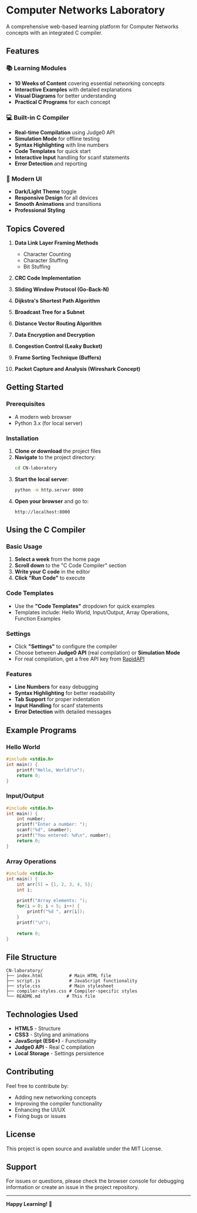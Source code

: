 # Computer Networks Laboratory

A comprehensive web-based learning platform for Computer Networks concepts with an integrated C compiler.

## Features

### 📚 **Learning Modules**
- **10 Weeks of Content** covering essential networking concepts
- **Interactive Examples** with detailed explanations
- **Visual Diagrams** for better understanding
- **Practical C Programs** for each concept

### 💻 **Built-in C Compiler**
- **Real-time Compilation** using Judge0 API
- **Simulation Mode** for offline testing
- **Syntax Highlighting** with line numbers
- **Code Templates** for quick start
- **Interactive Input** handling for scanf statements
- **Error Detection** and reporting

### 🎨 **Modern UI**
- **Dark/Light Theme** toggle
- **Responsive Design** for all devices
- **Smooth Animations** and transitions
- **Professional Styling**

## Topics Covered

1. **Data Link Layer Framing Methods**
   - Character Counting
   - Character Stuffing
   - Bit Stuffing

2. **CRC Code Implementation**
3. **Sliding Window Protocol (Go-Back-N)**
4. **Dijkstra's Shortest Path Algorithm**
5. **Broadcast Tree for a Subnet**
6. **Distance Vector Routing Algorithm**
7. **Data Encryption and Decryption**
8. **Congestion Control (Leaky Bucket)**
9. **Frame Sorting Technique (Buffers)**
10. **Packet Capture and Analysis (Wireshark Concept)**

## Getting Started

### Prerequisites
- A modern web browser
- Python 3.x (for local server)

### Installation

1. **Clone or download** the project files
2. **Navigate** to the project directory:
   ```bash
   cd CN-laboratory
   ```
3. **Start the local server**:
   ```bash
   python -m http.server 8000
   ```
4. **Open your browser** and go to:
   ```
   http://localhost:8000
   ```

## Using the C Compiler

### Basic Usage
1. **Select a week** from the home page
2. **Scroll down** to the "C Code Compiler" section
3. **Write your C code** in the editor
4. **Click "Run Code"** to execute

### Code Templates
- Use the **"Code Templates"** dropdown for quick examples
- Templates include: Hello World, Input/Output, Array Operations, Function Examples

### Settings
- Click **"Settings"** to configure the compiler
- Choose between **Judge0 API** (real compilation) or **Simulation Mode**
- For real compilation, get a free API key from [RapidAPI](https://rapidapi.com)

### Features
- **Line Numbers** for easy debugging
- **Syntax Highlighting** for better readability
- **Tab Support** for proper indentation
- **Input Handling** for scanf statements
- **Error Detection** with detailed messages

## Example Programs

### Hello World
```c
#include <stdio.h>
int main() {
    printf("Hello, World!\n");
    return 0;
}
```

### Input/Output
```c
#include <stdio.h>
int main() {
    int number;
    printf("Enter a number: ");
    scanf("%d", &number);
    printf("You entered: %d\n", number);
    return 0;
}
```

### Array Operations
```c
#include <stdio.h>
int main() {
    int arr[5] = {1, 2, 3, 4, 5};
    int i;
    
    printf("Array elements: ");
    for(i = 0; i < 5; i++) {
        printf("%d ", arr[i]);
    }
    printf("\n");
    
    return 0;
}
```

## File Structure

```
CN-laboratory/
├── index.html          # Main HTML file
├── script.js           # JavaScript functionality
├── style.css           # Main stylesheet
├── compiler-styles.css # Compiler-specific styles
└── README.md          # This file
```

## Technologies Used

- **HTML5** - Structure
- **CSS3** - Styling and animations
- **JavaScript (ES6+)** - Functionality
- **Judge0 API** - Real C compilation
- **Local Storage** - Settings persistence

## Contributing

Feel free to contribute by:
- Adding new networking concepts
- Improving the compiler functionality
- Enhancing the UI/UX
- Fixing bugs or issues

## License

This project is open source and available under the MIT License.

## Support

For issues or questions, please check the browser console for debugging information or create an issue in the project repository.

---

**Happy Learning! 🚀**
